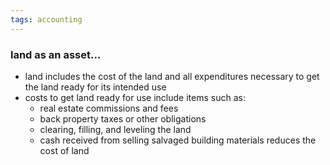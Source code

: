 ```yaml
---
tags: accounting
---
```


### land as an asset...
- land includes the cost of the land and all expenditures necessary to get the land ready for its intended use
- costs to get land ready for use include items such as:
	- real estate commissions and fees
	- back property taxes or other obligations
	- clearing, filling, and leveling the land
	- cash received from selling salvaged building materials reduces the cost of land


